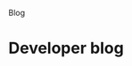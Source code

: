 <script setup lang="ts">
import Post from "../.vitepress/theme/app/components/BlogPost.vue"
import usePosts from '../.vitepress/theme/app/composables/posts'

const { allPosts: posts } = usePosts();
</script>

<hgroup>
<p>Blog</p>
<h1>Developer blog</h1>
</hgroup>

<div class="posts">
	<Post v-for="post of posts" :post="post" />
</div>

<style>
	.posts {
		display:grid;
		gap: var(--size-3);
	}
</style>
